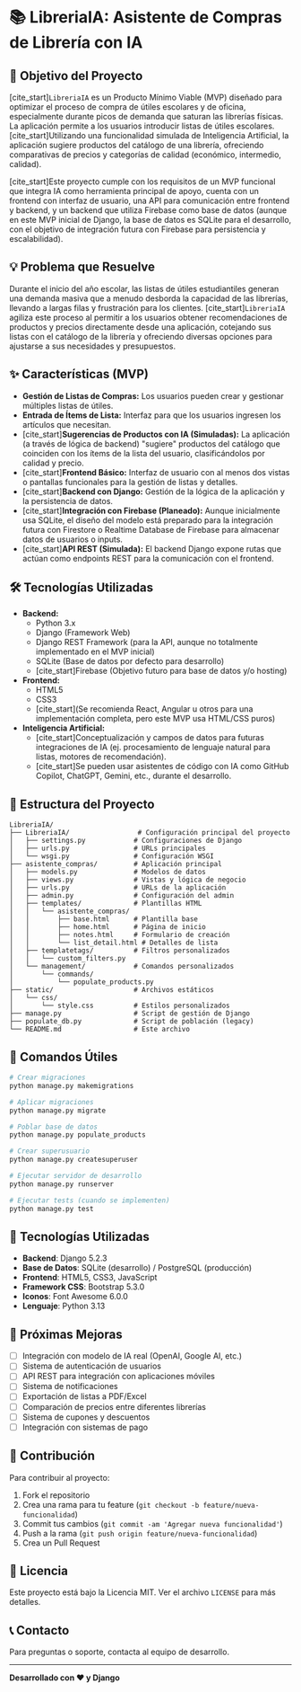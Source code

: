 # 📚 LibreriaIA: Asistente de Compras de Librería con IA

## 🎯 Objetivo del Proyecto

[cite_start]`LibreriaIA` es un Producto Mínimo Viable (MVP) diseñado para optimizar el proceso de compra de útiles escolares y de oficina, especialmente durante picos de demanda que saturan las librerías físicas. La aplicación permite a los usuarios introducir listas de útiles escolares. [cite_start]Utilizando una funcionalidad simulada de Inteligencia Artificial, la aplicación sugiere productos del catálogo de una librería, ofreciendo comparativas de precios y categorías de calidad (económico, intermedio, calidad).

[cite_start]Este proyecto cumple con los requisitos de un MVP funcional que integra IA como herramienta principal de apoyo, cuenta con un frontend con interfaz de usuario, una API para comunicación entre frontend y backend, y un backend que utiliza Firebase como base de datos (aunque en este MVP inicial de Django, la base de datos es SQLite para el desarrollo, con el objetivo de integración futura con Firebase para persistencia y escalabilidad).

## 💡 Problema que Resuelve

Durante el inicio del año escolar, las listas de útiles estudiantiles generan una demanda masiva que a menudo desborda la capacidad de las librerías, llevando a largas filas y frustración para los clientes. [cite_start]`LibreriaIA` agiliza este proceso al permitir a los usuarios obtener recomendaciones de productos y precios directamente desde una aplicación, cotejando sus listas con el catálogo de la librería y ofreciendo diversas opciones para ajustarse a sus necesidades y presupuestos.

## ✨ Características (MVP)

* **Gestión de Listas de Compras:** Los usuarios pueden crear y gestionar múltiples listas de útiles.
* **Entrada de Ítems de Lista:** Interfaz para que los usuarios ingresen los artículos que necesitan.
* [cite_start]**Sugerencias de Productos con IA (Simuladas):** La aplicación (a través de lógica de backend) "sugiere" productos del catálogo que coinciden con los ítems de la lista del usuario, clasificándolos por calidad y precio.
* [cite_start]**Frontend Básico:** Interfaz de usuario con al menos dos vistas o pantallas funcionales para la gestión de listas y detalles.
* [cite_start]**Backend con Django:** Gestión de la lógica de la aplicación y la persistencia de datos.
* [cite_start]**Integración con Firebase (Planeado):** Aunque inicialmente usa SQLite, el diseño del modelo está preparado para la integración futura con Firestore o Realtime Database de Firebase para almacenar datos de usuarios o inputs.
* [cite_start]**API REST (Simulada):** El backend Django expone rutas que actúan como endpoints REST para la comunicación con el frontend.

## 🛠️ Tecnologías Utilizadas

* **Backend:**
    * Python 3.x
    * Django (Framework Web)
    * Django REST Framework (para la API, aunque no totalmente implementado en el MVP inicial)
    * SQLite (Base de datos por defecto para desarrollo)
    * [cite_start]Firebase (Objetivo futuro para base de datos y/o hosting) 
* **Frontend:**
    * HTML5
    * CSS3
    * [cite_start](Se recomienda React, Angular u otros para una implementación completa, pero este MVP usa HTML/CSS puros) 
* **Inteligencia Artificial:**
    * [cite_start]Conceptualización y campos de datos para futuras integraciones de IA (ej. procesamiento de lenguaje natural para listas, motores de recomendación).
    * [cite_start]Se pueden usar asistentes de código con IA como GitHub Copilot, ChatGPT, Gemini, etc., durante el desarrollo.

## 🚀 Estructura del Proyecto

```
LibreriaIA/
├── LibreriaIA/                 # Configuración principal del proyecto
│   ├── settings.py            # Configuraciones de Django
│   ├── urls.py                # URLs principales
│   └── wsgi.py                # Configuración WSGI
├── asistente_compras/         # Aplicación principal
│   ├── models.py              # Modelos de datos
│   ├── views.py               # Vistas y lógica de negocio
│   ├── urls.py                # URLs de la aplicación
│   ├── admin.py               # Configuración del admin
│   ├── templates/             # Plantillas HTML
│   │   └── asistente_compras/
│   │       ├── base.html      # Plantilla base
│   │       ├── home.html      # Página de inicio
│   │       ├── notes.html     # Formulario de creación
│   │       └── list_detail.html # Detalles de lista
│   ├── templatetags/          # Filtros personalizados
│   │   └── custom_filters.py
│   └── management/            # Comandos personalizados
│       └── commands/
│           └── populate_products.py
├── static/                    # Archivos estáticos
│   └── css/
│       └── style.css          # Estilos personalizados
├── manage.py                  # Script de gestión de Django
├── populate_db.py             # Script de población (legacy)
└── README.md                  # Este archivo
```

## 🔧 Comandos Útiles

```bash
# Crear migraciones
python manage.py makemigrations

# Aplicar migraciones
python manage.py migrate

# Poblar base de datos
python manage.py populate_products

# Crear superusuario
python manage.py createsuperuser

# Ejecutar servidor de desarrollo
python manage.py runserver

# Ejecutar tests (cuando se implementen)
python manage.py test
```

## 🎨 Tecnologías Utilizadas

- **Backend**: Django 5.2.3
- **Base de Datos**: SQLite (desarrollo) / PostgreSQL (producción)
- **Frontend**: HTML5, CSS3, JavaScript
- **Framework CSS**: Bootstrap 5.3.0
- **Iconos**: Font Awesome 6.0.0
- **Lenguaje**: Python 3.13

## 🔮 Próximas Mejoras

- [ ] Integración con modelo de IA real (OpenAI, Google AI, etc.)
- [ ] Sistema de autenticación de usuarios
- [ ] API REST para integración con aplicaciones móviles
- [ ] Sistema de notificaciones
- [ ] Exportación de listas a PDF/Excel
- [ ] Comparación de precios entre diferentes librerías
- [ ] Sistema de cupones y descuentos
- [ ] Integración con sistemas de pago

## 🤝 Contribución

Para contribuir al proyecto:

1. Fork el repositorio
2. Crea una rama para tu feature (`git checkout -b feature/nueva-funcionalidad`)
3. Commit tus cambios (`git commit -am 'Agregar nueva funcionalidad'`)
4. Push a la rama (`git push origin feature/nueva-funcionalidad`)
5. Crea un Pull Request

## 📄 Licencia

Este proyecto está bajo la Licencia MIT. Ver el archivo `LICENSE` para más detalles.

## 📞 Contacto

Para preguntas o soporte, contacta al equipo de desarrollo.

---

**Desarrollado con ❤️ y Django**

